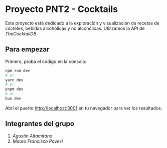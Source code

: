 # Proyecto PNT2 - Cocktails

Este proyecto está dedicado a la exploración y visualización de recetas de cócteles, bebidas alcohólicas y no alcohólicas. Utilizamos la API de _TheCocktailDB_.

## Para empezar

Primero, probá el código en la consola:

```bash
npm run dev
# or
yarn dev
# or
pnpm dev
# or
bun dev
```

Abrí el puerto [http://localhost:3001](http://localhost:3001) en tu navegador para ver los resultados.

## Integrantes del grupo

1. _Agustín Altamirano_
2. _Mauro Francisco Pavesi_
